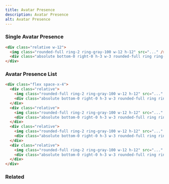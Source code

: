 ```yaml
---
title: Avatar Presence
description: Avatar Presence
alt: Avatar Presence
---
```


<h3 class="section-header">Single Avatar Presence</h3>

<base-snippet>

  <template v-slot:preview>
    <div class="relative w-12">
      <img class="rounded-full ring-2 ring-gray-100 w-12 h-12"
        src="https://images.unsplash.com/photo-1491528323818-fdd1faba62cc?ixlib=rb-1.2.1&ixid=eyJhcHBfaWQiOjEyMDd9&auto=format&fit=facearea&facepad=2&w=256&h=256&q=80" />
      <div class="absolute bottom-0 right-0 h-3 w-3 rounded-full ring ring-white bg-green-600"></div>
    </div>
  </template>

  <!-- snippet -->

  ```html
  <div class="relative w-12">
    <img class="rounded-full ring-2 ring-gray-100 w-12 h-12" src="..." />
    <div class="absolute bottom-0 right-0 h-3 w-3 rounded-full ring ring-white bg-green-600"></div>
  </div>
  ```

  <!-- end snippet -->

  <template v-slot:source>
    <a class="btn btn-primary btn-lg" href="https://play.tailwindcss.com/3QbRnjbKoZ">Live Edit</a>
  </template>

</base-snippet>

<h3 class="section-header">Avatar Presence List</h3>

<base-snippet>

  <template v-slot:preview>
    <div class="flex space-x-4">
      <div class="relative">
        <img class="rounded-full ring-2 ring-gray-100 w-12 h-12"
          src="https://images.unsplash.com/photo-1491528323818-fdd1faba62cc?ixlib=rb-1.2.1&ixid=eyJhcHBfaWQiOjEyMDd9&auto=format&fit=facearea&facepad=2&w=256&h=256&q=80" />
        <div class="absolute bottom-0 right-0 h-3 w-3 rounded-full ring ring-white bg-green-600"></div>
      </div>
      <div class="relative">
        <img class="rounded-full ring-2 ring-gray-100 w-12 h-12"
          src="https://images.unsplash.com/photo-1550525811-e5869dd03032?ixlib=rb-1.2.1&auto=format&fit=facearea&facepad=2&w=256&h=256&q=80" />
        <div class="absolute bottom-0 right-0 h-3 w-3 rounded-full ring ring-white bg-green-600"></div>
      </div>
      <div class="relative">
        <img class="rounded-full ring-2 ring-gray-100 w-12 h-12"
          src="https://images.unsplash.com/photo-1500648767791-00dcc994a43e?ixlib=rb-1.2.1&ixid=eyJhcHBfaWQiOjEyMDd9&auto=format&fit=facearea&facepad=2.25&w=256&h=256&q=80" />
        <div class="absolute bottom-0 right-0 h-3 w-3 rounded-full ring ring-white bg-green-600"></div>
      </div>
      <div class="relative">
        <img class="rounded-full ring-2 ring-gray-100 w-12 h-12"
          src="https://images.unsplash.com/photo-1472099645785-5658abf4ff4e?ixlib=rb-1.2.1&ixid=eyJhcHBfaWQiOjEyMDd9&auto=format&fit=facearea&facepad=2&w=256&h=256&q=80" />
        <div class="absolute bottom-0 right-0 h-3 w-3 rounded-full ring ring-white bg-green-600"></div>
      </div>
    </div>
  </template>

  <!-- snippet -->

  ```html
  <div class="flex space-x-4">
    <div class="relative">
      <img class="rounded-full ring-2 ring-gray-100 w-12 h-12" src="..." />
      <div class="absolute bottom-0 right-0 h-3 w-3 rounded-full ring ring-white bg-green-600"></div>
    </div>
    <div class="relative">
      <img class="rounded-full ring-2 ring-gray-100 w-12 h-12" src="..." />
      <div class="absolute bottom-0 right-0 h-3 w-3 rounded-full ring ring-white bg-green-600"></div>
    </div>
    <div class="relative">
      <img class="rounded-full ring-2 ring-gray-100 w-12 h-12" src="..." />
      <div class="absolute bottom-0 right-0 h-3 w-3 rounded-full ring ring-white bg-green-600"></div>
    </div>
    <div class="relative">
      <img class="rounded-full ring-2 ring-gray-100 w-12 h-12" src="..." />
      <div class="absolute bottom-0 right-0 h-3 w-3 rounded-full ring ring-white bg-green-600"></div>
    </div>
  </div>
  ```

  <!-- end snippet -->

  <template v-slot:source>
    <a class="btn btn-primary btn-lg" href="https://play.tailwindcss.com/3QbRnjbKoZ">Live Edit</a>
  </template>

</base-snippet>

<h3 class="section-header">Related</h3>

<div class="flex flex-wrap">
  <card-avatar></card-avatar>
  <card-avatar-stack></card-avatar-stack>
  <card-avatar-initial></card-avatar-initial>
</div>